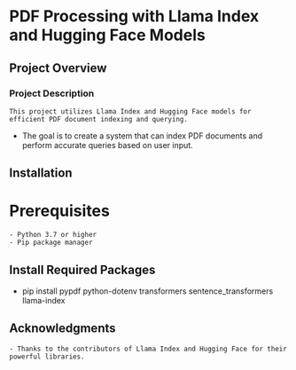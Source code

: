 # PDF Processing with Llama Index and Hugging Face Models

## Project Overview

### Project Description

    This project utilizes Llama Index and Hugging Face models for efficient PDF document indexing and querying.

- The goal is to create a system that can index PDF documents and perform accurate queries based on user input.

## Installation
# Prerequisites
    - Python 3.7 or higher
    - Pip package manager
## Install Required Packages
   -  pip install pypdf python-dotenv transformers sentence_transformers llama-index

## Acknowledgments
    - Thanks to the contributors of Llama Index and Hugging Face for their powerful libraries.
